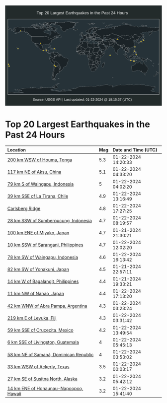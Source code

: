 ![Map](./map.png)

# Top 20 Largest Earthquakes in the Past 24 Hours

| Location | Mag | Date and Time (UTC) |
|:---|:---|:---|
| [200 km WSW of Houma, Tonga](https://earthquake.usgs.gov/earthquakes/eventpage/us6000m5ev) | 5.3 | 01-22-2024 14:20:33 |
| [117 km NE of Aksu, China](https://earthquake.usgs.gov/earthquakes/eventpage/us6000m5cp) | 5.1 | 01-22-2024 04:33:20 |
| [79 km S of Waingapu, Indonesia](https://earthquake.usgs.gov/earthquakes/eventpage/us6000m5cj) | 5 | 01-22-2024 04:02:20 |
| [39 km SSE of La Tirana, Chile](https://earthquake.usgs.gov/earthquakes/eventpage/us6000m5ef) | 4.9 | 01-22-2024 13:16:49 |
| [Carlsberg Ridge](https://earthquake.usgs.gov/earthquakes/eventpage/us7000lsz5) | 4.8 | 01-22-2024 17:27:25 |
| [28 km SSW of Sumberpucung, Indonesia](https://earthquake.usgs.gov/earthquakes/eventpage/us6000m5dh) | 4.7 | 01-22-2024 08:19:57 |
| [100 km ENE of Miyako, Japan](https://earthquake.usgs.gov/earthquakes/eventpage/us6000m5az) | 4.7 | 01-21-2024 21:30:21 |
| [10 km SSW of Sarangani, Philippines](https://earthquake.usgs.gov/earthquakes/eventpage/us6000m5e8) | 4.7 | 01-22-2024 12:02:20 |
| [78 km SW of Waingapu, Indonesia](https://earthquake.usgs.gov/earthquakes/eventpage/us7000lsxq) | 4.6 | 01-22-2024 16:13:42 |
| [82 km SW of Yonakuni, Japan](https://earthquake.usgs.gov/earthquakes/eventpage/us6000m5be) | 4.5 | 01-21-2024 22:57:11 |
| [14 km W of Bagalangit, Philippines](https://earthquake.usgs.gov/earthquakes/eventpage/us6000m5ab) | 4.4 | 01-21-2024 19:33:21 |
| [11 km NW of Nanao, Japan](https://earthquake.usgs.gov/earthquakes/eventpage/us7000lsz3) | 4.4 | 01-22-2024 17:13:20 |
| [42 km WNW of Abra Pampa, Argentina](https://earthquake.usgs.gov/earthquakes/eventpage/us6000m5cc) | 4.3 | 01-22-2024 03:23:24 |
| [219 km E of Levuka, Fiji](https://earthquake.usgs.gov/earthquakes/eventpage/us6000m5cf) | 4.3 | 01-22-2024 03:31:42 |
| [59 km SSE of Crucecita, Mexico](https://earthquake.usgs.gov/earthquakes/eventpage/us6000m5eq) | 4.2 | 01-22-2024 13:49:54 |
| [6 km SSE of Lívingston, Guatemala](https://earthquake.usgs.gov/earthquakes/eventpage/us6000m5cx) | 4 | 01-22-2024 05:45:13 |
| [58 km NE of Samaná, Dominican Republic](https://earthquake.usgs.gov/earthquakes/eventpage/pr2024022000) | 4 | 01-22-2024 03:53:02 |
| [33 km WSW of Ackerly, Texas](https://earthquake.usgs.gov/earthquakes/eventpage/tx2024bmjs) | 3.5 | 01-22-2024 00:03:17 |
| [27 km SE of Susitna North, Alaska](https://earthquake.usgs.gov/earthquakes/eventpage/ak02410h1tlw) | 3.2 | 01-22-2024 05:42:12 |
| [14 km ENE of Honaunau-Napoopoo, Hawaii](https://earthquake.usgs.gov/earthquakes/eventpage/us7000lsxh) | 3.2 | 01-22-2024 15:41:40 |
